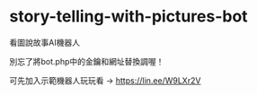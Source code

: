 # story-telling-with-pictures-bot
看圖說故事AI機器人

別忘了將bot.php中的金鑰和網址替換調喔！

可先加入示範機器人玩玩看 → https://lin.ee/W9LXr2V
